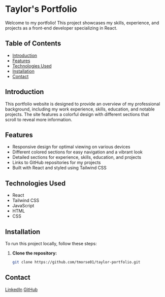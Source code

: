 # Taylor's Portfolio

Welcome to my portfolio! This project showcases my skills, experience, and projects as a front-end developer specializing in React.

## Table of Contents

- [Introduction](#introduction)
- [Features](#features)
- [Technologies Used](#technologies-used)
- [Installation](#installation)
- [Contact](#contact)

## Introduction

This portfolio website is designed to provide an overview of my professional background, including my work experience, skills, education, and notable projects. The site features a colorful design with different sections that scroll to reveal more information.

## Features

- Responsive design for optimal viewing on various devices
- Different colored sections for easy navigation and a vibrant look
- Detailed sections for experience, skills, education, and projects
- Links to GitHub repositories for my projects
- Built with React and styled using Tailwind CSS

## Technologies Used

- React
- Tailwind CSS
- JavaScript
- HTML
- CSS

## Installation

To run this project locally, follow these steps:

1. **Clone the repository:**
   ```bash
   git clone https://github.com/tmorse01/taylor-portfolio.git
   ```

## Contact

[LinkedIn](https://www.linkedin.com/in/taylor-morse-86b294133/)
[GitHub](https://github.com/tmorse01)
